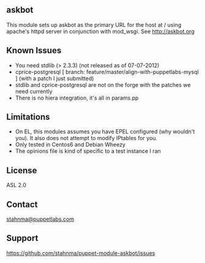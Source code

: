 askbot
------
This module sets up askbot as the primary URL for the host at / using apache's httpd server in conjunction with mod_wsgi.
See http://askbot.org

Known Issues
-------
* You need stdlib  (> 2.3.3) (not released as of 07-07-2012)
* cprice-postgresql [ branch: feature/master/align-with-puppetlabs-mysql ] (with a patch I just submitted)
* stdlib and cprice-postgresql are not on the forge with the patches we need currently
* There is no hiera integration, it's all in params.pp

Limitations
-------
* On EL, this modules assumes you have EPEL configured (why wouldn't you). It also does not attempt to modify IPtables for you.
* Only tested in Centos6 and Debian Wheezy
* The opinions file is kind of specific to a test instance I ran

License
-------
ASL 2.0


Contact
-------
stahnma@puppetlabs.com

Support
-------
https://github.com/stahnma/puppet-module-askbot/issues
